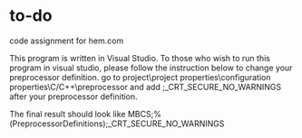 # to-do
code assignment for hem.com

This program is written in Visual Studio.
To those who wish to run this program in visual studio, 
please follow the instruction below to change your preprocessor definition.
go to project\project properties\configuration properties\C/C++\preprocessor
and add  ;_CRT_SECURE_NO_WARNINGS   after your preprocessor definition.

The final result should look like 
MBCS;%(PreprocessorDefinitions);_CRT_SECURE_NO_WARNINGS
